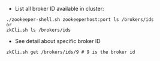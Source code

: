 - List all broker ID available in cluster:
```
./zookeeper-shell.sh zookeeperhost:port ls /brokers/ids
or
zkCli.sh ls /brokers/ids
```
- See detail about specific broker ID
```
zkCli.sh get /brokers/ids/9 # 9 is the broker id
```
